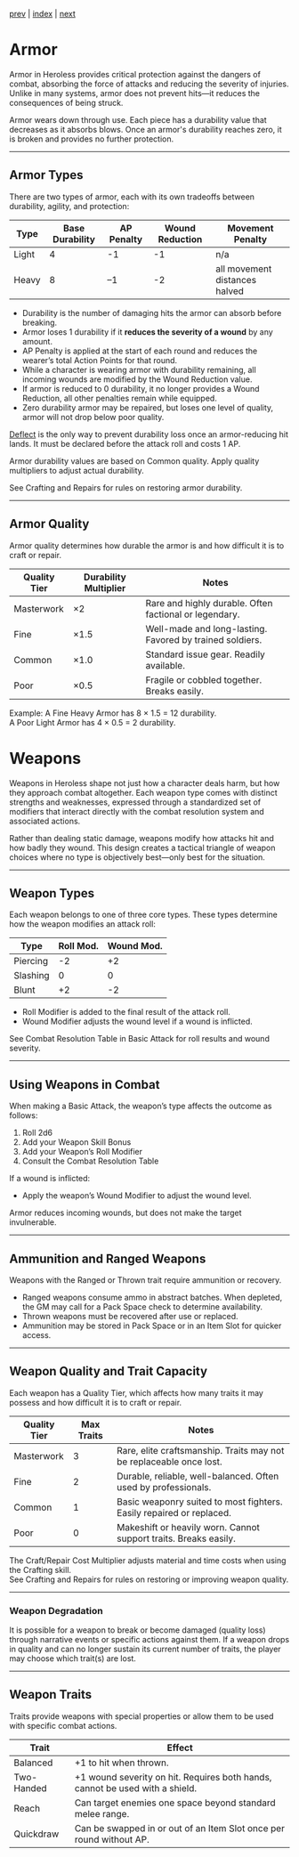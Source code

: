 [prev](04_skills.md) | [index](00_index.md) | [next](06_combat.md)
# Armor
Armor in Heroless provides critical protection against the dangers of combat, absorbing the force of attacks and reducing the severity of injuries. Unlike in many systems, armor does not prevent hits—it reduces the consequences of being struck.

Armor wears down through use. Each piece has a durability value that decreases as it absorbs blows. Once an armor's durability reaches zero, it is broken and provides no further protection.

---

## Armor Types
There are two types of armor, each with its own tradeoffs between durability, agility, and protection:

|Type|Base Durability|AP Penalty|Wound Reduction|Movement Penalty|
|---|---|---|---|---|
|Light|4|-1|-1|n/a|
|Heavy|8|–1|-2|all movement distances halved|

- Durability is the number of damaging hits the armor can absorb before breaking.
- Armor loses 1 durability if it **reduces the severity of a wound** by any amount.
- AP Penalty is applied at the start of each round and reduces the wearer’s total Action Points for that round.
- While a character is wearing armor with durability remaining, all incoming wounds are modified by the Wound Reduction value.
- If armor is reduced to 0 durability, it no longer provides a Wound Reduction, all other penalties remain while equipped.
- Zero durability armor may be repaired, but loses one level of quality, armor will not drop below poor quality.

[Deflect](09_actions.md#Deflect) is the only way to prevent durability loss once an armor-reducing hit lands. It must be declared before the attack roll and costs 1 AP.

Armor durability values are based on Common quality. Apply quality multipliers to adjust actual durability.

See Crafting and Repairs for rules on restoring armor durability.

---
## Armor Quality
Armor quality determines how durable the armor is and how difficult it is to craft or repair.

|Quality Tier|Durability Multiplier|Notes|
|---|---|---|
|Masterwork|×2|Rare and highly durable. Often factional or legendary.|
|Fine|×1.5|Well-made and long-lasting. Favored by trained soldiers.|
|Common|×1.0|Standard issue gear. Readily available.|
|Poor|×0.5|Fragile or cobbled together. Breaks easily.|

Example: A Fine Heavy Armor has 8 × 1.5 = 12 durability.  
A Poor Light Armor has 4 × 0.5 = 2 durability.

# Weapons
Weapons in Heroless shape not just how a character deals harm, but how they approach combat altogether. Each weapon type comes with distinct strengths and weaknesses, expressed through a standardized set of modifiers that interact directly with the combat resolution system and associated actions.

Rather than dealing static damage, weapons modify how attacks hit and how badly they wound. This design creates a tactical triangle of weapon choices where no type is objectively best—only best for the situation.

---
## Weapon Types
Each weapon belongs to one of three core types. These types determine how the weapon modifies an attack roll:

|Type|Roll Mod.|Wound Mod.|
|---|---|---|
|Piercing|-2|+2|
|Slashing|0|0|
|Blunt|+2|-2|

- Roll Modifier is added to the final result of the attack roll.
- Wound Modifier adjusts the wound level if a wound is inflicted.

See Combat Resolution Table in Basic Attack for roll results and wound severity.

---
## Using Weapons in Combat
When making a Basic Attack, the weapon’s type affects the outcome as follows:

1. Roll 2d6
2. Add your Weapon Skill Bonus
3. Add your Weapon’s Roll Modifier
4. Consult the Combat Resolution Table

If a wound is inflicted:
- Apply the weapon’s Wound Modifier to adjust the wound level.

Armor reduces incoming wounds, but does not make the target invulnerable.

---
## Ammunition and Ranged Weapons
Weapons with the Ranged or Thrown trait require ammunition or recovery.
- Ranged weapons consume ammo in abstract batches. When depleted, the GM may call for a Pack Space check to determine availability.
- Thrown weapons must be recovered after use or replaced.
- Ammunition may be stored in Pack Space or in an Item Slot for quicker access. 

---
## Weapon Quality and Trait Capacity
Each weapon has a Quality Tier, which affects how many traits it may possess and how difficult it is to craft or repair.

|Quality Tier|Max Traits|Notes|
|---|---|---|
|Masterwork|3|Rare, elite craftsmanship. Traits may not be replaceable once lost.|
|Fine|2|Durable, reliable, well-balanced. Often used by professionals.|
|Common|1|Basic weaponry suited to most fighters. Easily repaired or replaced.|
|Poor|0|Makeshift or heavily worn. Cannot support traits. Breaks easily.|

The Craft/Repair Cost Multiplier adjusts material and time costs when using the Crafting skill.  
See Crafting and Repairs for rules on restoring or improving weapon quality.

---
### Weapon Degradation
It is possible for a weapon to break or become damaged (quality loss) through narrative events or specific actions against them. If a weapon drops in quality and can no longer sustain its current number of traits, the player may choose which trait(s) are lost.

---
## Weapon Traits
Traits provide weapons with special properties or allow them to be used with specific combat actions.

|Trait|Effect|
|---|---|
|Balanced| +1 to hit when thrown.|
|Two-Handed| +1 wound severity on hit. Requires both hands, cannot be used with a shield.|
|Reach|Can target enemies one space beyond standard melee range.|
|Quickdraw|Can be swapped in or out of an Item Slot once per round without AP.|